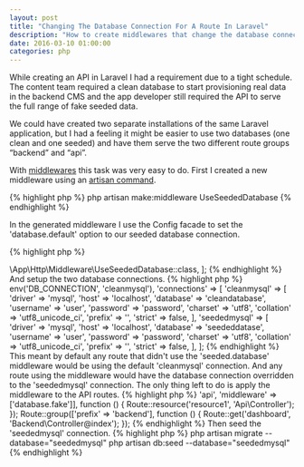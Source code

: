 ```yaml
---
layout: post
title: "Changing The Database Connection For A Route In Laravel"
description: "How to create middlewares that change the database connection of your Laravel project"
date: 2016-03-10 01:00:00
categories: php
---
```

While creating an API in Laravel I had a requirement due to a tight schedule. The content team required a clean database 
to start provisioning real data in the backend CMS and the app developer still required the API to serve the full range of 
fake seeded data.   

We could have created two separate installations of the same Laravel application, but I had a feeling it might be easier to 
use two databases (one clean and one seeded) and have them serve the two different route groups “backend” and “api”.

With [middlewares](https://laravel.com/docs/master/middleware) this task was very easy to do. First I created a new middleware using 
an [artisan command](https://laravel.com/docs/master/artisan).

{% highlight php %}
php artisan make:middleware UseSeededDatabase
{% endhighlight %}

In the generated middleware I use the Config facade to set the 'database.default' option to our seeded database connection.

{% highlight php %}
<?php

namespace App\Http\Middleware;

use Closure;
use Config;

class UseSeededDatabase
{
    public function handle($request, Closure $next)
    {
        Config::set('database.default', 'seededmysql');

        return $next($request);
    }
}
{% endhighlight %}

Then I added the middleware to the HTTP Kernal.

{% highlight php %}
<?php

//app/Http/Kernel.php 

protected $routeMiddleware = [
    'seeded.database' => \App\Http\Middleware\UseSeededDatabase::class,
];
{% endhighlight %}

And setup the two database connections.

{% highlight php %}
<?php

return [

    'default' => env('DB_CONNECTION', 'cleanmysql'),

    'connections' => [

        'cleanmysql' => [
            'driver'    => 'mysql',
            'host'      => 'localhost',
            'database'  => 'cleandatabase',
            'username'  => 'user',
            'password'  => 'password', 
            'charset'   => 'utf8',
            'collation' => 'utf8_unicode_ci',
            'prefix'    => '',
            'strict'    => false,
        ],

        'seededmysql' => [
            'driver'    => 'mysql',
            'host'      => 'localhost',
            'database'  => 'seededdatase', 
            'username'  => 'user',
            'password'  => 'password', 
            'charset'   => 'utf8',
            'collation' => 'utf8_unicode_ci',
            'prefix'    => '',
            'strict'    => false,
        ],
];
{% endhighlight %}

This meant by default any route that didn't use the 'seeded.database' middleware would be using 
the default 'cleanmysql' connection. And any route using the middleware would have the database connection
overridden to the 'seededmysql' connection.  

The only thing left to do is apply the middleware to the API routes.

{% highlight php %}
<?php

Route::group(['prefix' => 'api', 'middleware' => ['database.fake']], function () {
        Route::resource('resource1', 'Api\Controller');
});

Route::group(['prefix' => 'backend'], function () {
        Route::get('dashboard', 'Backend\Controller@index');
});
{% endhighlight %}

Then seed the 'seededmysql' connection.

{% highlight php %}
php artisan migrate --database="seededmysql" 
php artisan db:seed --database="seededmysql" 
{% endhighlight %}

